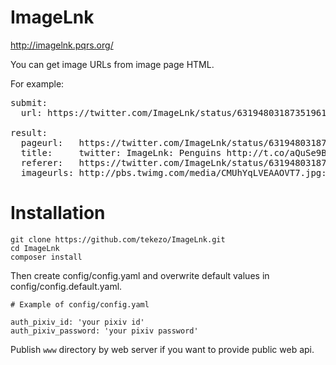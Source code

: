 # ImageLnk

http://imagelnk.pqrs.org/

You can get image URLs from image page HTML.

For example:

<pre>
submit:
  url: https://twitter.com/ImageLnk/status/631948031873519616

result:
  pageurl:   https://twitter.com/ImageLnk/status/631948031873519616
  title:     twitter: ImageLnk: Penguins http://t.co/aQuSe9BGBD
  referer:   https://twitter.com/ImageLnk/status/631948031873519616
  imageurls: http://pbs.twimg.com/media/CMUhYqLVEAAOVT7.jpg:large
</pre>

# Installation

```
git clone https://github.com/tekezo/ImageLnk.git
cd ImageLnk
composer install
```

Then create config/config.yaml and overwrite default values in config/config.default.yaml.

```
# Example of config/config.yaml

auth_pixiv_id: 'your pixiv id'
auth_pixiv_password: 'your pixiv password'
```

Publish `www` directory by web server if you want to provide public web api.
